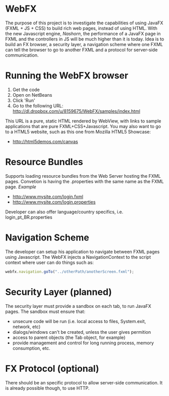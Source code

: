 WebFX
=====
The purpose of this project is to investigate the capabilities of using JavaFX (FXML + JS + CSS) to build rich web pages, instead of using HTML.
With the new Javascript engine, *Nashorn*, the performance of a JavaFX page in FXML and the controllers in JS will be much higher than it is today.
Idea is to build an FX browser, a security layer, a navigation scheme where one FXML can tell the browser to go to another FXML and a protocol for server-side communication.

Running the WebFX browser
=====
1. Get the code
2. Open on NetBeans
3. Click 'Run'
4. Go to the following URL: http://dl.dropbox.com/u/8159675/WebFX/samples/index.html

This URL is a pure, static HTML rendered by WebView, with links to sample applications that are pure FXML+CSS+Javascript.
You may also want to go to a HTML5 website, such as this one from Mozilla HTML5 Showcase:

- http://html5demos.com/canvas

Resource Bundles
=====
Supports loading resource bundles from the Web Server hosting the FXML pages. Convetion is having the .properties with the same name as the FXML page.
*Example*
- http://www.mysite.com/login.fxml
- http://www.mysite.com/login.properties

Developer can also offer language/country specifics, i.e. login_pt_BR.properties

Navigation Scheme
=====
The developer can setup his application to navigate between FXML pages using Javascript. The WebFX injects a NavigationContext to the script context where user can do things such as: 
```javascript
webfx.navigation.goTo("../otherPath/anotherScreen.fxml");
```

Security Layer (planned)
=====
The security layer must provide a sandbox on each tab, to run JavaFX pages. The sandbox must ensure that:
- unsecure code will be run (i.e. local access to files, System.exit, network, etc)
- dialogs/windows can't be created, unless the user gives permition
- access to parent objects (the Tab object, for example)
- provide management and control for long running process, memory consumption, etc.

FX Protocol (optional)
=====
There should be an specific protocol to allow server-side communication. It is already possible though, to use HTTP.
